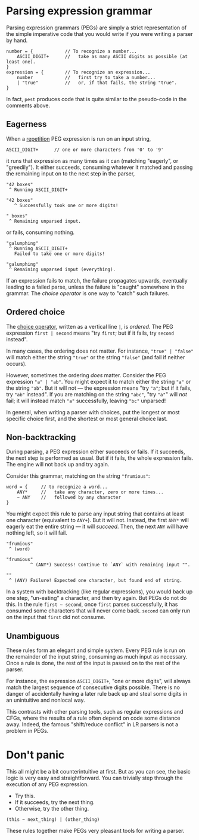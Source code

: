 # Parsing expression grammar

Parsing expression grammars (PEGs) are simply a strict representation of the
simple imperative code that you would write if you were writing a parser by
hand.

```pest
number = {            // To recognize a number...
    ASCII_DIGIT+      //   take as many ASCII digits as possible (at least one).
}
expression = {        // To recognize an expression...
    number            //   first try to take a number...
    | "true"          //   or, if that fails, the string "true".
}
```

In fact, `pest` produces code that is quite similar to the pseudo-code in the
comments above.

## Eagerness

When a [repetition] PEG expression is run on an input string,

```pest
ASCII_DIGIT+      // one or more characters from '0' to '9'
```

it runs that expression as many times as it can (matching "eagerly", or
"greedily"). It either succeeds, consuming whatever it matched and passing the
remaining input on to the next step in the parser,

```
"42 boxes"
 ^ Running ASCII_DIGIT+

"42 boxes"
   ^ Successfully took one or more digits!

" boxes"
 ^ Remaining unparsed input.
```

or fails, consuming nothing.

```
"galumphing"
 ^ Running ASCII_DIGIT+
   Failed to take one or more digits!

"galumphing"
 ^ Remaining unparsed input (everything).
```

If an expression fails to match, the failure propagates upwards, eventually
leading to a failed parse, unless the failure is "caught" somewhere in the
grammar. The *choice operator* is one way to "catch" such failures.

[repetition]: syntax.html#repetition

## Ordered choice

The [choice operator], written as a vertical line `|`, is *ordered*. The PEG
expression `first | second` means "try `first`; but if it fails, try `second`
instead".

In many cases, the ordering does not matter. For instance, `"true" | "false"`
will match either the string `"true"` or the string `"false"` (and fail if
neither occurs).

However, sometimes the ordering *does* matter. Consider the PEG expression `"a"
| "ab"`. You might expect it to match either the string `"a"` or the string
`"ab"`. But it will not &mdash; the expression means "try `"a"`; but if it
fails, try `"ab"` instead". If you are matching on the string `"abc"`, "try
`"a"`" will *not* fail; it will instead match `"a"` successfully, leaving
`"bc"` unparsed!

In general, when writing a parser with choices, put the longest or most
specific choice first, and the shortest or most general choice last.

[choice operator]: syntax.html#ordered-choice

## Non-backtracking

During parsing, a PEG expression either succeeds or fails. If it succeeds, the
next step is performed as usual. But if it fails, the whole expression fails.
The engine will not back up and try again.

Consider this grammar, matching on the string `"frumious"`:

```pest
word = {     // to recognize a word...
    ANY*     //   take any character, zero or more times...
    ~ ANY    //   followed by any character
}
```

You might expect this rule to parse any input string that contains at least one
character (equivalent to `ANY+`). But it will not. Instead, the first `ANY*`
will eagerly eat the entire string &mdash; it will *succeed*. Then, the next
`ANY` will have nothing left, so it will fail.

```
"frumious"
 ^ (word)

"frumious"
         ^ (ANY*) Success! Continue to `ANY` with remaining input "".

""
 ^ (ANY) Failure! Expected one character, but found end of string.
```

In a system with backtracking (like regular expressions), you would back up one
step, "un-eating" a character, and then try again. But PEGs do not do this. In
the rule `first ~ second`, once `first` parses successfully, it has consumed
some characters that will never come back. `second` can only run on the input
that `first` did not consume.

## Unambiguous

These rules form an elegant and simple system. Every PEG rule is run on the
remainder of the input string, consuming as much input as necessary. Once a
rule is done, the rest of the input is passed on to the rest of the parser.

For instance, the expression `ASCII_DIGIT+`, "one or more digits", will always
match the largest sequence of consecutive digits possible. There is no danger
of accidentally having a later rule back up and steal some digits in an
unintuitive and nonlocal way.

This contrasts with other parsing tools, such as regular expressions and CFGs,
where the results of a rule often depend on code some distance away. Indeed,
the famous "shift/reduce conflict" in LR parsers is not a problem in PEGs.

# Don't panic

This all might be a bit counterintuitive at first. But as you can see, the
basic logic is very easy and straightforward. You can trivially step through
the execution of any PEG expression.

- Try this.
- If it succeeds, try the next thing.
- Otherwise, try the other thing.

```
(this ~ next_thing) | (other_thing)
```

These rules together make PEGs very pleasant tools for writing a parser.
